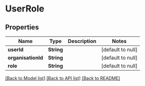# UserRole
## Properties

| Name | Type | Description | Notes |
|------------ | ------------- | ------------- | -------------|
| **userId** | **String** |  | [default to null] |
| **organisationId** | **String** |  | [default to null] |
| **role** | **String** |  | [default to null] |

[[Back to Model list]](../README.md#documentation-for-models) [[Back to API list]](../README.md#documentation-for-api-endpoints) [[Back to README]](../README.md)

